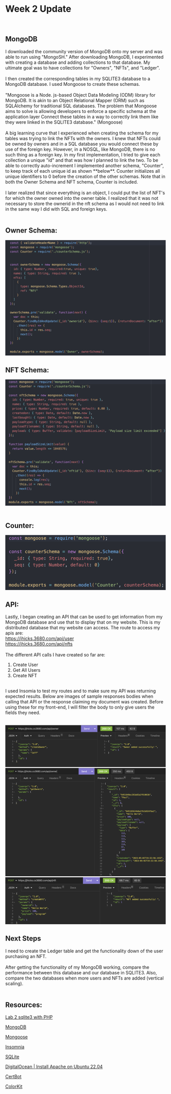 # Week 2 Update
<br/>

## MongoDB
<div id="text">
I downloaded the community version of  MongoDB onto my server and was able to run using "MongoSH." After downloading MongoDB, I experimented with creating a database and adding collections to that database. My ultimate goal was to have collections for "Owners", "NFTs", and "Ledger". 
<br/>
<br/>
I then created the corresponding tables in my SQLITE3 database to a MongoDB database. I used Mongoose to create these schemas.
<br/>
<br/>
"Mongoose is a Node. js-based Object Data Modeling (ODM) library for MongoDB. It is akin to an Object Relational Mapper (ORM) such as SQLAlchemy for traditional SQL databases. The problem that Mongoose aims to solve is allowing developers to enforce a specific schema at the application layer Connect these tables in a way to correctly link them like they were linked in the SQLITE3 database." (Mongoose)
<br/>
<br/>
A big learning curve that I experienced when creating the schema for my tables was trying to link the NFTs with the owners. I knew that NFTs could be owned by owners and in a SQL database you would connect these by use of the foreign key. However, in a NOSQL, like MongoDB, there is no such thing as a foreign key. In my first implementation, I tried to give each collection a unique "id" and that was how I planned to link the two. To be able to correctly auto-increment I implemented another schema, "Counter", to keep track of each unique id as shown **below**. 
Counter initializes all unique identifiers to 0 before the creation of the other schemas. Note that in both the Owner Schema and NFT schema, Counter is included. 
<br/>
<br/>
I later realized that since everything is an object, I could put the list of NFT's for which the owner owned into the owner table. I realized that it was not necessary to store the ownerid in the nft schema as I would not need to link in the same way I did with SQL and foreign keys.
<br/>
<br/>

## Owner Schema: 
![Owners Schema](./images/ownerSchema.png)

## NFT Schema: 
![NFT Schema](./images/nftSchema.png)
<br/>
<br/>


## Counter: 
![Counter Schema](./images/counterSchema.png)


## API: 
Lastly, I began creating an API that can be used to get information from my MongoDB database and use that to display that on my website. This is my distributed database that my website can access. The route to access my apis are:
<br/> 
https://jhicks.3680.com/api/user
<br/>
https://jhicks.3680.com/api/nfts 
<br/>
<br/>
The different API calls I have created so far are:
1. Create User
2. Get All Users
3. Create NFT

<br/>
I used Insomia to test my routes and to make sure my API was returning expected results. Below are images of sample responses bodies when calling that API or the response claiming my document was created. Before using these for my front-end, I will filter the body to only give users the fields they need. 
<br/>
<br/>

![Create Owner](./images/createOwner.png)
![Get Owners](./images/getOwners.png)
![Create NFT](./images/createNFT.png)

</div>

## Next Steps

<div id="text">
I need to create the Ledger table and get the functionality down of the user purchasing an NFT.
<br/>
<br/>
After getting the functionality of my MongoDB working, compare the performance between this database and our database in SQLITE3. Also, compare the two databases when more users and NFTs are added (vertical scaling).
<br/>
<br/>
</div>

## Resources:

<div id="resource-links">

[Lab 2 sqlite3 with PHP](https://csub.instructure.com/courses/24062/assignments/416531)  
   
[MongoDB](https://www.mongodb.com/)  

[Mongoose](https://www.mongodb.com/developer/languages/javascript/mongoose-versus-nodejs-driver/)

[Insomnia](https://insomnia.rest/) 
   
[SQLite](https://www.sqlite.org/about.html)
     
[DigitalOcean | Install Apache on Ubuntu 22.04](https://www.digitalocean.com/community/tutorials/how-to-install-the-apache-web-server-on-ubuntu-22-04#prerequisites)
      
[CertBot](https://certbot.eff.org/instructions?ws=apache&os=ubuntufocal)

[ColorKit](https://colorkit.co/color/0000ff/) 

 </div>






 







